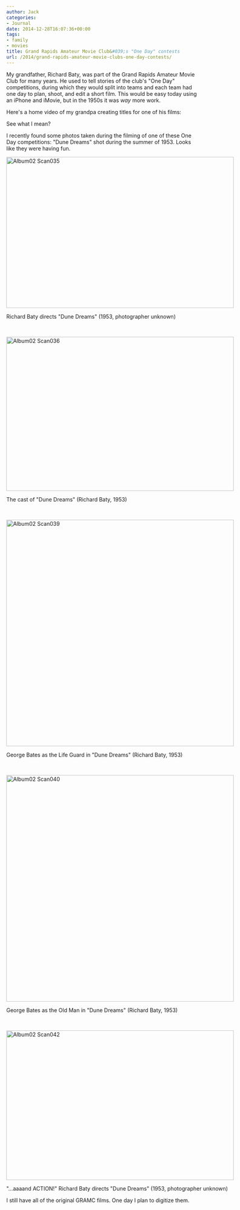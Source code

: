 ```yaml
---
author: Jack
categories:
- Journal
date: 2014-12-28T16:07:36+00:00
tags:
- family
- movies
title: Grand Rapids Amateur Movie Club&#039;s "One Day" contests
url: /2014/grand-rapids-amateur-movie-clubs-one-day-contests/
---
```


My grandfather, Richard Baty, was part of the Grand Rapids Amateur Movie Club for many years. He used to tell stories of the club's "One Day" competitions, during which they would split into teams and each team had one day to plan, shoot, and edit a short film. This would be easy today using an iPhone and iMovie, but in the 1950s it was _way_ more work.

Here's a home video of my grandpa creating titles for one of his films:

<span class="embed-youtube" style="text-align:center; display: block;"></span>

See what I mean?

I recently found some photos taken during the filming of one of these One Day competitions: "Dune Dreams" shot during the summer of 1953. Looks like they were having fun.

<div style="width: 610px" class="wp-caption alignnone">
  <img title="Album02-Scan035.jpg" src="/img/2014/12/Album02-Scan035.jpg" alt="Album02 Scan035" width="600" height="398" border="0" />
  
  <p class="wp-caption-text">
    Richard Baty directs "Dune Dreams" (1953, photographer unknown)
  </p>
</div>

&nbsp;

<div style="width: 610px" class="wp-caption alignnone">
  <img title="Album02-Scan036.jpg" src="/img/2014/12/Album02-Scan036.jpg" alt="Album02 Scan036" width="600" height="406" border="0" />
  
  <p class="wp-caption-text">
    The cast of "Dune Dreams" (Richard Baty, 1953)
  </p>
</div>

&nbsp;

<div style="width: 610px" class="wp-caption alignnone">
  <img title="Album02-Scan039.jpg" src="/img/2014/12/Album02-Scan039.jpg" alt="Album02 Scan039" width="600" height="597" border="0" />
  
  <p class="wp-caption-text">
    George Bates as the Life Guard in "Dune Dreams" (Richard Baty, 1953)
  </p>
</div>

&nbsp;

<div style="width: 610px" class="wp-caption alignnone">
  <img title="Album02-Scan040.jpg" src="/img/2014/12/Album02-Scan040.jpg" alt="Album02 Scan040" width="600" height="597" border="0" />
  
  <p class="wp-caption-text">
    George Bates as the Old Man in "Dune Dreams" (Richard Baty, 1953)
  </p>
</div>

&nbsp;

<div style="width: 610px" class="wp-caption alignnone">
  <img title="Album02-Scan042.jpg" src="/img/2014/12/Album02-Scan042.jpg" alt="Album02 Scan042" width="600" height="394" border="0" />
  
  <p class="wp-caption-text">
    "&#8230;aaaand ACTION!" Richard Baty directs "Dune Dreams" (1953, photographer unknown)
  </p>
</div>

I still have all of the original GRAMC films. One day I plan to digitize them.

&nbsp;